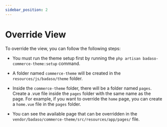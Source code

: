 ```yaml
---
sidebar_position: 2
---
```


# Override View

To override the view, you can follow the following steps:

- You must run the theme setup first by running the `php artisan badaso-commerce-theme:setup` command.

- A folder named `commerce-theme` will be created in the `resources/js/badaso/theme` folder.

- Inside the `commerce-theme` folder, there will be a folder named `pages`. Create a .vue file inside the `pages` folder with the same name as the page. For example, if you want to override the `home` page, you can create a `home.vue` file in the `pages` folder.
  
- You can see the available page that can be overridden in the `vendor/badaso/commerce-theme/src/resources/app/pages/` file.